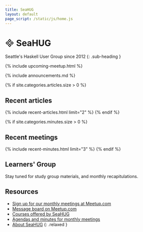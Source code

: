 ```yaml
---
title: SeaHUG
layout: default
page_script: /static/js/home.js
---
```

# <span class="haskell-logo">&#57344;</span> SeaHUG
Seattle's Haskell User Group since 2012
{: .sub-heading }

{% include upcoming-meetup.html %}

{% include announcements.md %}

{% if site.categories.articles.size > 0 %}
## Recent articles
{% include recent-articles.html limit="2" %}
{% endif %}

{% if site.categories.minutes.size > 0 %}
## Recent meetings
{% include recent-minutes.html limit="3" %}
{% endif %}

## Learners' Group

Stay tuned for study group materials, and monthly recapitulations.

## Resources

* [Sign up for our monthly meetings at Meetup.com][sign-up]
* [Message board on Meetup.com][message-board]
* [Courses offered by SeaHUG](/courses)
* [Agendas and minutes for monthly meetings](/minutes)
* [About SeaHUG](/about)
{: .relaxed }

[learners]: https://www.meetup.com/seahug/events/zdbklpyxgbgb/
[meetup]: http://www.meetup.com/seahug/
[message-board]: https://www.meetup.com/SEAHUG/messages/boards/
[sign-up]: http://www.meetup.com/seahug/
